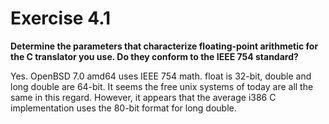 # Exercise 4.1
__Determine the parameters that characterize floating-point arithmetic for the C
translator you use. Do they conform to the IEEE 754 standard?__

Yes. OpenBSD 7.0 amd64 uses IEEE 754 math. float is 32-bit, double and long
double are 64-bit. It seems the free unix systems of today are all the same in
this regard.
However, it appears that the average i386 C implementation uses the 80-bit
format for long double.
